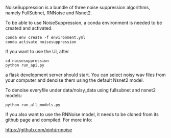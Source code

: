 NoiseSuppression is a bundle of three noise suppression algorithms, namely FullSubnet, RNNoise and Nsnet2.

To be able to use NoiseSuppression, a conda environment is needed to be created and activated.

```
conda env create -f environment.yml
conda activate noisesuppression

```

If you want to use the UI, after
```
cd noisesuppression
python run_api.py
```

a flask development server should start. You can select noisy wav files from your computer and denoise them using the default Nsnet2 model. 

To denoise everyfile under data/noisy_data using fullsubnet and nsnet2 models:

```
python run_all_models.py
```

If you also want to use the RNNoise model, it needs to be cloned from its github page and compiled. For more info:

https://github.com/xiph/rnnoise












